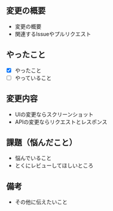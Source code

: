 ## 変更の概要

* 変更の概要
* 関連するIssueやプルリクエスト

## やったこと

* [x] やったこと
* [ ] やっていること

## 変更内容

* UIの変更ならスクリーンショット
* APIの変更ならリクエストとレスポンス

## 課題（悩んだこと）

* 悩んでいること
* とくにレビューしてほしいところ

## 備考

* その他に伝えたいこと
